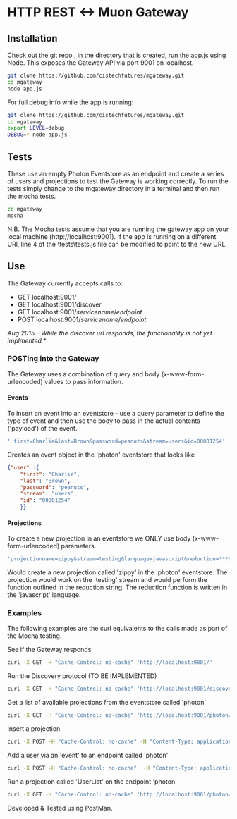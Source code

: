 # HTTP REST <-> Muon Gateway
## Installation
Check out the git repo., in the directory that is created, run the app.js using Node. This exposes the Gateway API via port 9001 on localhost.

```bash
git clone https://github.com/cistechfutures/mgateway.git
cd mgateway
node app.js
```

For full debug info while the app is running:

```bash
git clone https://github.com/cistechfutures/mgateway.git
cd mgateway
export LEVEL=debug
DEBUG=* node app.js
```

## Tests
These use an empty Photon Eventstore as an endpoint and create a series of users and projections to test the Gateway is working correctly. To run the tests simply change to the mgateway directory in a terminal and then run the mocha tests. 

```bash
cd mgateway
mocha
```

N.B. The Mocha tests assume that you are running the gateway app on your local machine (http://localhost:9001). If the app is running on a different URl, line 4 of the \tests\tests.js file can be modified to point to the new URL.

## Use
The Gateway currently accepts calls to:
* GET localhost:9001/
* GET localhost:9001/discover
* GET localhost:9001/*servicename*/*endpoint*
* POST localhost:9001/*servicename*/*endpoint*

*Aug 2015 - While the discover url responds, the functionality is not yet implmented.**

### POSTing into the Gateway
The Gateway uses a combination of query and body (x-www-form-urlencoded) values to pass information.

#### Events
To insert an event into an eventstore - use a query parameter to define the type of event and then use the body to pass in the actual contents ('payload') of the event.

```bash
' first=Charlie&last=Brown&password=peanuts&stream=users&id=00001254' 'http://localhost:9001/photon/events/?item=user'
```

Creates an event object in the 'photon' eventstore that looks like

```JSON
{"user" :{
    "first": "Charlie",
    "last": "Brown",
    "password": "peanuts",
    "stream": "users",
    "id": "00001254"
    }}
```

#### Projections
To create a new projection in an eventstore we ONLY use body (x-www-form-urlencoded) parameters.

```bash
'projectionname=zippy&stream=testing&language=javascript&reduction=***Some+suitably+complicated+JS+function+***' 'http://localhost:9001/photon/projections'
```

Would create a new projection called 'zippy' in the 'photon' eventstore. The projection would work on the 'testing' stream and would perform the function outlined in the reduction string. The reduction function is written in the 'javascript' language.

### Examples

The following examples are the curl equivalents to the calls made as part of the Mocha testing.

See if the Gateway responds
```bash
curl -X GET -H "Cache-Control: no-cache" 'http://localhost:9001/'
```

Run the Discovery protocol (TO BE IMPLEMENTED)
```bash
curl -X GET -H "Cache-Control: no-cache" 'http://localhost:9001/discover'
```

Get a list of available projections from the eventstore called 'photon'
```bash
curl -X GET -H "Cache-Control: no-cache" 'http://localhost:9001/photon/projection-keys'
```

Insert a projection
```bash
curl -X POST -H "Cache-Control: no-cache" -H "Content-Type: application/x-www-form-urlencoded" -d 'projectionname=zippy&stream=testing&language=javascript&reduction=***Some+suitably+complicated+JS+function+***' 'http://localhost:9001/photon/projections'
```

Add a user via an 'event' to an endpoint called 'photon'
```bash
curl -X POST -H "Cache-Control: no-cache"  -H "Content-Type: application/x-www-form-urlencoded" -d ' first=Charlie&last=Brown&password=peanuts&stream=users&id=00001254' 'http://localhost:9001/photon/events/?item=user'
```

Run a projection called 'UserList' on the endpoint 'photon'

```bash
curl -X GET -H "Cache-Control: no-cache" 'http://localhost:9001/photon/projection?projection-name=UserList'
```

Developed & Tested using PostMan.
